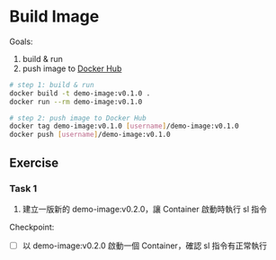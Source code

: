# Build Image

Goals:

1. build & run
2. push image to [Docker Hub](https://hub.docker.com/)

```bash
# step 1: build & run
docker build -t demo-image:v0.1.0 .
docker run --rm demo-image:v0.1.0

# step 2: push image to Docker Hub
docker tag demo-image:v0.1.0 [username]/demo-image:v0.1.0
docker push [username]/demo-image:v0.1.0
```

## Exercise

### Task 1

1. 建立一版新的 demo-image:v0.2.0，讓 Container 啟動時執行 sl 指令

Checkpoint:

- [ ] 以 demo-image:v0.2.0 啟動一個 Container，確認 sl 指令有正常執行
